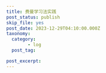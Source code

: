 ```yaml
---
title: 费曼学习法实践
post_status: publish
skip_file: yes
post_date: 2023-12-29T04:10:00.000Z
taxonomy:
  category:
        - log
  post_tag:

post_excerpt: 
---
```

